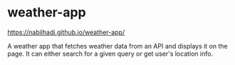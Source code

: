 # weather-app

https://nabilhadi.github.io/weather-app/

A weather app that fetches weather data from an API and displays it on the page.
It can either search for a given query or get user's location info.
